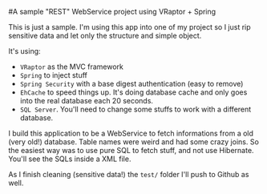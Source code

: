 #A sample "REST" WebService project using VRaptor + Spring

This is just a sample. I'm using this app into one of my project so I just rip sensitive data and let only the structure and simple object.

It's using:

* `VRaptor` as the MVC framework
* `Spring` to inject stuff
* `Spring Security` with a base digest authentication (easy to remove)
* `EhCache` to speed things up. It's doing database cache and only goes into the real database each 20 seconds.
* `SQL Server`. You'll need to change some stuffs to work with a different database.

I build this application to be a WebService to fetch informations from a old (very old!) database. Table names were weird and had some crazy joins. So the easiest way was to use pure SQL to fetch stuff, and not use Hibernate. You'll see the SQLs inside a XML file.

As I finish cleaning (sensitive data!) the `test/` folder I'll push to Github as well.


